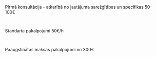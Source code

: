 Pirmā konsultācija - atkarībā no jautājuma sarežģītības un specifikas <span>50-100€</span>

<br/>

Standarta pakalpojumi <span>50€/h</span>

<br/>

Paaugstinātas maksas pakalpojumi <span>no 300€</span>

